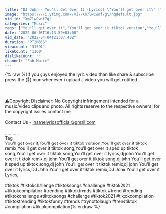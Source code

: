 ```yaml
---
title: "DJ John - You'll Get Over It (Lyrics) \"You'll get over it\" [TikTok Remix]"
image: "https:\/\/i.ytimg.com\/vi\/Xm7lwCwof7g\/hqdefault.jpg"
vid_id: "Xm7lwCwof7g"
categories: "Music"
tags: ["You'll get over it","You'll get over it tiktok version","You'll get over it tiktok remix"]
date: "2022-06-08T16:13:59+03:00"
vid_date: "2022-04-04T21:07:40Z"
duration: "PT2M36S"
viewcount: "31594"
likeCount: "1160"
dislikeCount: ""
channel: "Fab Music"
---
```

{% raw %}If you guys enjoyed the lyric video than like share &amp; subscribe press the (🔔) icon whenever i upload a video you will get notified<br /><br /><br /><br />⚠️Copyright Disclaimer: No Copyright infringement intended for a music/video clips and photo. All rights reserve to the respective owners! for the copyright issues contact me<br /><br />Contact Us - insanelyricsofficial@gmail.com<br /><br />...........<br />Tag<br />You'll get over it,You'll get over it tiktok version,You'll get over it tiktok remix,You'll get over it tiktok song,You'll get over it sped up tiktok song,You'll get over it tiktok song,You'll get over it lyrics,dj john You'll get over it tiktok remix,dj john You'll get over it tiktok song,dj john You'll get over it sped up tiktok song,dj john You'll get over it tiktok remix,dj john You'll get over it lyrics,DJ John You'll get over it tiktok remix,DJ John You'll get over it Lyrics,<br /><br />#tiktok #tiktokchallenge #tiktoksongs #challenge #tiktok2021 #tiktokcompilation #trending #tiktoktrends #tiktok #trend #trending #tiktokchallenge #tiktoksongs #challenge #tiktok2021 #tiktokcompilation #tiktoktrending #tiktokfunny #trends #trynottolaugh #trendtiktok #compilation #tiktokcompilation{% endraw %}
